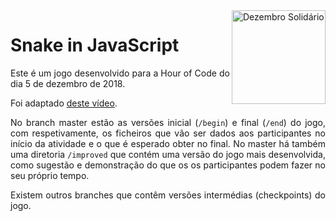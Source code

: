 <a href="http://dezembrosolidario.cesium.di.uminho.pt" target="_blank">
<img align="right" src="http://dezembrosolidario.cesium.di.uminho.pt/images/Assets/sticker.svg" alt="Dezembro Solidário" width="150">
</a>

# Snake in JavaScript

<div align="justify">

Este é um jogo desenvolvido para a Hour of Code do dia 5 de dezembro de 2018.

Foi adaptado [deste vídeo](https://www.youtube.com/watch?v=OMoVcohRgZA).

No branch master estão as versões inicial (`/begin`) e final (`/end`) do jogo, com
respetivamente, os ficheiros que vão ser dados aos participantes no início da
atividade e o que é esperado obter no final.
No master há também uma diretoria `/improved` que contém uma versão do jogo mais
desenvolvida, como sugestão e demonstração do que os os participantes podem
fazer no seu próprio tempo.

Existem outros branches que contêm versões intermédias (checkpoints) do jogo.

</div>
